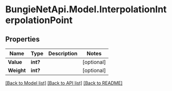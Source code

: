 # BungieNetApi.Model.InterpolationInterpolationPoint
## Properties

Name | Type | Description | Notes
------------ | ------------- | ------------- | -------------
**Value** | **int?** |  | [optional] 
**Weight** | **int?** |  | [optional] 

[[Back to Model list]](../README.md#documentation-for-models) [[Back to API list]](../README.md#documentation-for-api-endpoints) [[Back to README]](../README.md)

